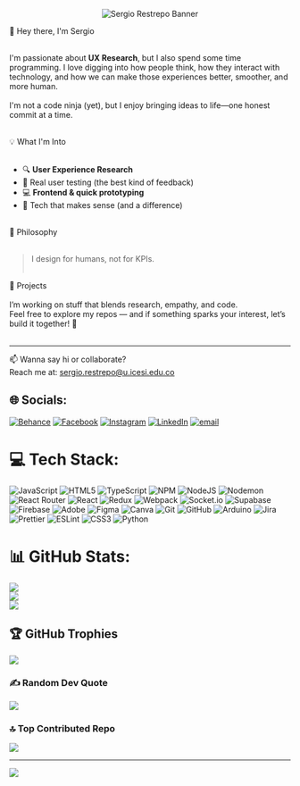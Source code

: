<p align="center">
  <img src="https://github.com/SergioRP18/My-banner/blob/main/LinkedIn%20cover%20-%201.png?raw=true" alt="Sergio Restrepo Banner" style="max-width: 100%;">
</p>

👋 Hey there, I'm Sergio<br><br>

I'm passionate about **UX Research**, but I also spend some time programming. I love digging into how people think, how they interact with technology, and how we can make those experiences better, smoother, and more human.<br><br>
I'm not a code ninja (yet), but I enjoy bringing ideas to life—one honest commit at a time.<br><br>

💡 What I'm Into<br><br>
- 🔍 **User Experience Research**  <br>
- 🧪 Real user testing (the best kind of feedback)<br>
- 💻 **Frontend & quick prototyping**<br>
- 🤝 Tech that makes sense (and a difference)<br><br>

🧠 Philosophy<br><br>
> I design for humans, not for KPIs.<br><br>

🚀 Projects<br><br>
I’m working on stuff that blends research, empathy, and code.  <br>
Feel free to explore my repos — and if something sparks your interest, let’s build it together! 🌱<br><br>

---

📫 Wanna say hi or collaborate?  <br>
Reach me at: sergio.restrepo@u.icesi.edu.co<br>

## 🌐 Socials:
[![Behance](https://img.shields.io/badge/Behance-1769ff?logo=behance&logoColor=white)](https://www.behance.net/sergiorestrepo)
[![Facebook](https://img.shields.io/badge/Facebook-%231877F2.svg?logo=Facebook&logoColor=white)](https://www.facebook.com/share/15eV4SsU32/)
[![Instagram](https://img.shields.io/badge/Instagram-%23E4405F.svg?logo=Instagram&logoColor=white)](https://www.instagram.com/sergio_restrepo_p?igsh=MjJ6YWN6bXZ5ZGls)
[![LinkedIn](https://img.shields.io/badge/LinkedIn-%230077B5.svg?logo=linkedin&logoColor=white)](https://www.linkedin.com/in/sergio-restrepo-prado-0bb298313?utm_source=share&utm_campaign=share_via&utm_content=profile&utm_medium=android_app)
[![email](https://img.shields.io/badge/Email-D14836?logo=gmail&logoColor=white)](mailto:sergio.restrepo@u.icesi.edu.co) 

# 💻 Tech Stack:
![JavaScript](https://img.shields.io/badge/javascript-%23323330.svg?style=for-the-badge&logo=javascript&logoColor=%23F7DF1E)
![HTML5](https://img.shields.io/badge/html5-%23E34F26.svg?style=for-the-badge&logo=html5&logoColor=white)
![TypeScript](https://img.shields.io/badge/typescript-%23007ACC.svg?style=for-the-badge&logo=typescript&logoColor=white)
![NPM](https://img.shields.io/badge/NPM-%23CB3837.svg?style=for-the-badge&logo=npm&logoColor=white)
![NodeJS](https://img.shields.io/badge/node.js-6DA55F?style=for-the-badge&logo=node.js&logoColor=white)
![Nodemon](https://img.shields.io/badge/NODEMON-%23323330.svg?style=for-the-badge&logo=nodemon&logoColor=%BBDEAD)
![React Router](https://img.shields.io/badge/React_Router-CA4245?style=for-the-badge&logo=react-router&logoColor=white)
![React](https://img.shields.io/badge/react-%2320232a.svg?style=for-the-badge&logo=react&logoColor=%2361DAFB)
![Redux](https://img.shields.io/badge/redux-%23593d88.svg?style=for-the-badge&logo=redux&logoColor=white)
![Webpack](https://img.shields.io/badge/webpack-%238DD6F9.svg?style=for-the-badge&logo=webpack&logoColor=black)
![Socket.io](https://img.shields.io/badge/Socket.io-black?style=for-the-badge&logo=socket.io&badgeColor=010101)
![Supabase](https://img.shields.io/badge/Supabase-3ECF8E?style=for-the-badge&logo=supabase&logoColor=white)
![Firebase](https://img.shields.io/badge/firebase-a08021?style=for-the-badge&logo=firebase&logoColor=ffcd34)
![Adobe](https://img.shields.io/badge/adobe-%23FF0000.svg?style=for-the-badge&logo=adobe&logoColor=white)
![Figma](https://img.shields.io/badge/figma-%23F24E1E.svg?style=for-the-badge&logo=figma&logoColor=white)
![Canva](https://img.shields.io/badge/Canva-%2300C4CC.svg?style=for-the-badge&logo=Canva&logoColor=white)
![Git](https://img.shields.io/badge/git-%23F05033.svg?style=for-the-badge&logo=git&logoColor=white)
![GitHub](https://img.shields.io/badge/github-%23121011.svg?style=for-the-badge&logo=github&logoColor=white)
![Arduino](https://img.shields.io/badge/-Arduino-00979D?style=for-the-badge&logo=Arduino&logoColor=white)
![Jira](https://img.shields.io/badge/jira-%230A0FFF.svg?style=for-the-badge&logo=jira&logoColor=white)
![Prettier](https://img.shields.io/badge/prettier-%23F7B93E.svg?style=for-the-badge&logo=prettier&logoColor=black)
![ESLint](https://img.shields.io/badge/ESLint-4B3263?style=for-the-badge&logo=eslint&logoColor=white)
![CSS3](https://img.shields.io/badge/css3-%231572B6.svg?style=for-the-badge&logo=css3&logoColor=white)
![Python](https://img.shields.io/badge/python-3670A0?style=for-the-badge&logo=python&logoColor=ffdd54)

# 📊 GitHub Stats:
![](https://github-readme-stats.vercel.app/api?username=SergioRP18&theme=dark&hide_border=false&include_all_commits=true&count_private=false)<br/>
![](https://nirzak-streak-stats.vercel.app/?user=SergioRP18&theme=dark&hide_border=false)<br/>
![](https://github-readme-stats.vercel.app/api/top-langs/?username=SergioRP18&theme=dark&hide_border=false&include_all_commits=true&count_private=false&layout=compact)

## 🏆 GitHub Trophies
![](https://github-profile-trophy.vercel.app/?username=SergioRP18&theme=shadow_blue&no-frame=false&no-bg=false&margin-w=4)

### ✍️ Random Dev Quote
![](https://quotes-github-readme.vercel.app/api?type=horizontal&theme=radical)

### 🔝 Top Contributed Repo
![](https://github-contributor-stats.vercel.app/api?username=SergioRP18&limit=5&theme=onedark&combine_all_yearly_contributions=true)

---
[![](https://visitcount.itsvg.in/api?id=SergioRP_18&icon=0&color=0)](https://visitcount.itsvg.in)

<!-- Proudly created with GPRM ( https://gprm.itsvg.in ) -->
